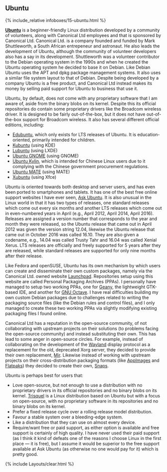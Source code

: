 ## Ubuntu
{% include_relative infoboxes/15-ubuntu.html %}

[**Ubuntu**](https://www.ubuntu.com/) is a beginner-friendly Linux distribution developed by a community of volunteers, along with Canonical Ltd employees and that is sponsored by Canonical Ltd. Canonical Ltd. is a company founded and funded by Mark Shuttleworth, a South African entrepeneur and astronaut. He also leads the development of Ubuntu, although the community of volunteer developers also has a say in its development. Shuttleworth was a volunteer contributor to the Debian operating system in the 1990s and when he created the Ubuntu operating system he decided to base it on Debian. Like Debian Ubuntu uses the APT and dpkg package management systems. It also uses a similar file system layout to that of Debian. Despite being developed by a company Ubuntu is a free product, and Canonical Ltd instead makes its money by selling paid support for Ubuntu to business that use it.

Ubuntu, by default, does not come with any proprietary software that I am aware of, aside from the binary blobs on its kernel. Despite this its official repositories do contain some proprietary drivers like the Broadcom wireless driver. It is designed to be fairly out-of-the-box, but it does not have out-of-the-box support for Broadcom wireless. It also has several different official editions, including:

* [Edubuntu](https://www.edubuntu.org/), which only exists for LTS releases of Ubuntu. It is education-oriented, primarily intended for children.
* [Kubuntu](http://kubuntu.org/) (using KDE)
* [Lubuntu](http://lubuntu.net/) (using LXDE)
* [Ubuntu GNOME](https://ubuntugnome.org/) (using GNOME)
* [Ubuntu Kylin](https://www.ubuntu.com/desktop/ubuntu-kylin), which is intended for Chinese Linux users due to it complying with the Chinese government procurement regulations.
* [Ubuntu MATE](https://ubuntu-mate.org/) (using MATE)
* [Xubuntu](http://xubuntu.org/) (using Xfce)

Ubuntu is oriented towards both desktop and server users, and has even been ported to smartphones and tablets. It has one of the best free online support websites I have ever seen, [Ask Ubuntu](http://askubuntu.com/). It is also unusual in the Linux world in that it has two types of releases, one standard releases which come out every six months and another LTS releases which come out in even-numbered years in April (e.g., April 2012, April 2014, April 2016). Releases are assigned a version number that corresponds to the year and month they were released, so the Ubuntu release that came out in April 2012 was given the version string 12.04, likewise the Ubuntu release that came out in October 2016 was called 16.10. They are also given a codename, e.g., 14.04 was called Trusty Tahr and 16.04 was called Xenial Xerus. LTS releases are officially and freely supported for 5 years after they are released, while standard releases are supported for only nine months after their release.

Like Fedora and openSUSE, Ubuntu has its own mechanism by which users can create and disseminate their own custom packages, namely via the Canonical Ltd. owned website [Launchpad](https://launchpad.net/). Repositories setup using this website are called Personal Packaging Archives (PPAs). I personally have managed to setup two working PPAs, one for [Geany](https://launchpad.net/~brentonhorne/+archive/ubuntu/geany2), the lightweight GTK-based IDE, and another for [GNU Octave](https://launchpad.net/~brentonhorne/+archive/ubuntu/octave). I have real difficulties building my own custom Debian packages due to challenges related to writing the packaging source files (like the Debian rules and control files), and I only managed to create these two working PPAs via slightly modifying existing packaging files I found online.

Canonical Ltd has a reputation in the open-source community, of not collaborating with upstream projects on their solutions (to problems facing the open-source community) and instead substituting their own. This has lead to some anger in open-source circles. For example, instead of collaborating on the development of the [Wayland](https://en.wikipedia.org/wiki/Wayland_(display_server_protocol)) display protocol as a replacement for the old, deprecated Xorg server, they decided to provide their own replacement, [Mir](https://en.wikipedia.org/wiki/Mir_(software)). Likewise instead of working with upstream projects on their cross-distribution packaging formats (like [AppImages](http://appimage.org/) and [Flatpaks](http://flatpak.org/)) they decided to create their own, [Snaps](http://snapcraft.io/).

Ubuntu is perhaps best for users that:

* Love open-source, but not enough to use a distribution with no proprietary drivers in its official repositories and no binary blobs on its kernel. [Trisquel](https://trisquel.info/) is a Linux distribution based on Ubuntu but with a focus on open-source, with no proprietary software in its repositories and no binary blobs on its kernel.
* Prefer a fixed release cycle over a rolling release model distribution.
* Favour a stable system over a bleeding-edge system.
* Like a distribution that they can use on almost every device.
* Require/want free or paid support, as either option is available and free support is certainly of high quality. I have never used their paid support (as I think it kind of defeats one of the reasons I choose Linux in the first place &mdash; it is free), but I assume it would be superior to the free support available at Ask Ubuntu (as otherwise no one would pay for it) which is pretty good.

{% include Layouts/clear.html %}
